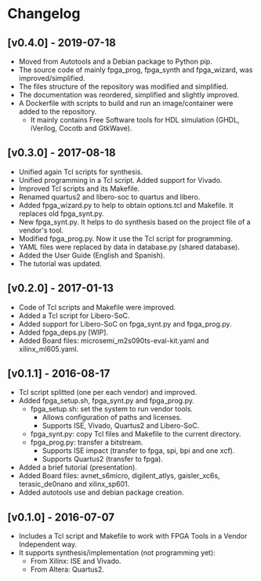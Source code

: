 # Changelog

## [v0.4.0] - 2019-07-18
* Moved from Autotools and a Debian package to Python pip.
* The source code of mainly fpga_prog, fpga_synth and fpga_wizard, was improved/simplified.
* The files structure of the repository was modified and simplified.
* The documentation was reordered, simplified and slightly improved.
* A Dockerfile with scripts to build and run an image/container were added to the repository.
  * It mainly contains Free Software tools for HDL simulation (GHDL, iVerilog, Cocotb and GtkWave).

## [v0.3.0] - 2017-08-18
* Unified again Tcl scripts for synthesis.
* Unified programming in a Tcl script. Added support for Vivado.
* Improved Tcl scripts and its Makefile.
* Renamed quartus2 and libero-soc to quartus and libero.
* Added fpga_wizard.py to help to obtain options.tcl and Makefile. It replaces old fpga_synt.py.
* New fpga_synt.py. It helps to do synthesis based on the project file of a vendor's tool.
* Modified fpga_prog.py. Now it use the Tcl script for programming.
* YAML files were replaced by data in database.py (shared database).
* Added the User Guide (English and Spanish).
* The tutorial was updated.

## [v0.2.0] - 2017-01-13 
* Code of Tcl scripts and Makefile were improved.
* Added a Tcl script for Libero-SoC.
* Added support for Libero-SoC on fpga_synt.py and fpga_prog.py.
* Added fpga_deps.py [WIP].
* Added Board files: microsemi_m2s090ts-eval-kit.yaml and xilinx_ml605.yaml.

## [v0.1.1] - 2016-08-17
* Tcl script splitted (one per each vendor) and improved.
* Added fpga_setup.sh, fpga_synt.py and fpga_prog.py.
  * fpga_setup.sh: set the system to run vendor tools.
    * Allows configuration of paths and licenses.
    * Supports ISE, Vivado, Quartus2 and Libero-SoC.
  * fpga_synt.py: copy Tcl files and Makefile to the current directory.
  * fpga_prog.py: transfer a bitstream.
    * Supports ISE impact (transfer to fpga, spi, bpi and one xcf).
    * Supports Quartus2 (transfer to fpga).
* Added a brief tutorial (presentation).
* Added Board files: avnet_s6micro, digilent_atlys, gaisler_xc6s, terasic_de0nano and xilinx_sp601.
* Added autotools use and debian package creation.

## [v0.1.0] - 2016-07-07 
* Includes a Tcl script and Makefile to work with FPGA Tools in a Vendor Independent way.
* It supports synthesis/implementation (not programming yet):
  * From Xilinx: ISE and Vivado.
  * From Altera: Quartus2.
